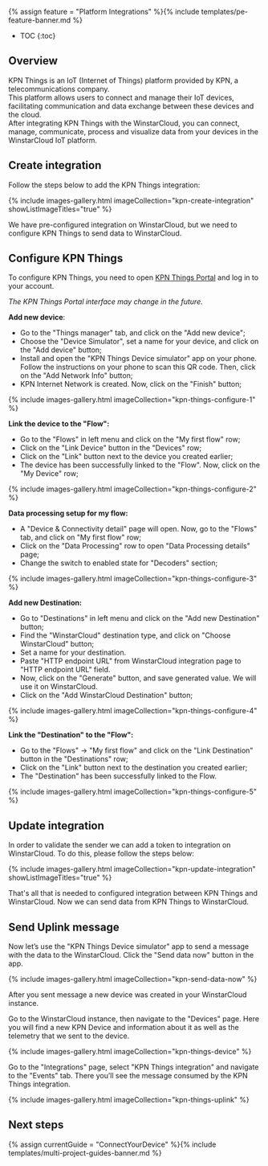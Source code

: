 {% assign feature = "Platform Integrations" %}{% include templates/pe-feature-banner.md %}

* TOC
{:toc}

## Overview

KPN Things is an IoT (Internet of Things) platform provided by KPN, a telecommunications company.  
This platform allows users to connect and manage their IoT devices, facilitating communication and data exchange between these devices and the cloud.  
After integrating KPN Things with the WinstarCloud, you can connect, manage, communicate, process and visualize data from your devices in the WinstarCloud IoT platform.

<object width="100%" style="max-width: max-content;" data="/images/user-guide/integrations/http-integration.svg"></object>

## Create integration

Follow the steps below to add the KPN Things integration:

{% include images-gallery.html imageCollection="kpn-create-integration" showListImageTitles="true" %}

We have pre-configured integration on WinstarCloud, but we need to configure KPN Things to send data to WinstarCloud.

## Configure KPN Things

To configure KPN Things, you need to open [KPN Things Portal](https://portal.kpnthings.com/) and log in to your account.

*The KPN Things Portal interface may change in the future.*

**Add new device**:

- Go to the "Things manager" tab, and click on the "Add new device";
- Choose the "Device Simulator", set a name for your device, and click on the "Add device" button;
- Install and open the "KPN Things Device simulator" app on your phone. Follow the instructions on your phone to scan this QR code. Then, click on the "Add Network Info" button;
- KPN Internet Network is created. Now, click on the "Finish" button;
 
{% include images-gallery.html imageCollection="kpn-things-configure-1" %}

**Link the device to the "Flow":**

- Go to the "Flows" in left menu and click on the "My first flow" row;
- Click on the "Link Device" button in the "Devices" row;
- Click on the "Link" button next to the device you created earlier;
- The device has been successfully linked to the "Flow". Now, click on the "My Device" row;

{% include images-gallery.html imageCollection="kpn-things-configure-2" %}

**Data processing setup for my flow:**

- A "Device & Connectivity detail" page will open. Now, go to the "Flows" tab, and click on "My first flow" row;
- Click on the "Data Processing" row to open "Data Processing details" page;
- Change the switch to enabled state for "Decoders" section;

{% include images-gallery.html imageCollection="kpn-things-configure-3" %}

**Add new Destination:**

- Go to "Destinations" in left menu and click on the "Add new Destination" button;
- Find the "WinstarCloud" destination type, and click on "Choose WinstarCloud" button;
- Set a name for your destination. 
- Paste "HTTP endpoint URL" from WinstarCloud integration page to "HTTP endpoint URL" field. 
- Now, click on the "Generate" button, and save generated value. We will use it on WinstarCloud. 
- Click on the "Add WinstarCloud Destination" button;

{% include images-gallery.html imageCollection="kpn-things-configure-4" %}

**Link the "Destination" to the "Flow":**

- Go to the "Flows" -> "My first flow" and click on the "Link Destination" button in the "Destinations" row;
- Click on the "Link" button next to the destination you created earlier;
- The "Destination" has been successfully linked to the Flow.

{% include images-gallery.html imageCollection="kpn-things-configure-5" %}

## Update integration

In order to validate the sender we can add a token to integration on WinstarCloud. To do this, please follow the steps below:

{% include images-gallery.html imageCollection="kpn-update-integration" showListImageTitles="true" %}

That's all that is needed to configured integration between KPN Things and WinstarCloud. Now we can send data from KPN Things to WinstarCloud.

## Send Uplink message

Now let’s use the "KPN Things Device simulator" app to send a message with the data to the WinstarCloud. Click the "Send data now" button in the app. 

{% include images-gallery.html imageCollection="kpn-send-data-now" %}

After you sent message a new device was created in your WinstarCloud instance.

Go to the WinstarCloud instance, then navigate to the "Devices" page. Here you will find a new KPN Device and information about it as well as the telemetry that we sent to the device.

{% include images-gallery.html imageCollection="kpn-things-device" %}

Go to the "Integrations" page, select "KPN Things integration" and navigate to the "Events" tab. There you’ll see the message consumed by the KPN Things integration.

{% include images-gallery.html imageCollection="kpn-things-uplink" %}

## Next steps

{% assign currentGuide = "ConnectYourDevice" %}{% include templates/multi-project-guides-banner.md %}